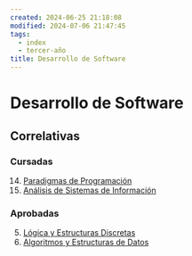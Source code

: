 ```yaml
---
created: 2024-06-25 21:18:08
modified: 2024-07-06 21:47:45
tags:
  - index
  - tercer-año
title: Desarrollo de Software
---
```


# Desarrollo de Software

## Correlativas

### Cursadas

14. [Paradigmas de Programación](Paradigmas%20de%20Programación.md)
16. [Análisis de Sistemas de Información](Análisis%20de%20Sistemas%20de%20Información.md)

### Aprobadas

5. [Lógica y Estructuras Discretas](Lógica%20y%20Estructuras%20Discretas.md)
6. [Algoritmos y Estructuras de Datos](Algoritmos%20y%20Estructuras%20de%20Datos/Algoritmos%20y%20Estructuras%20de%20Datos.md)
